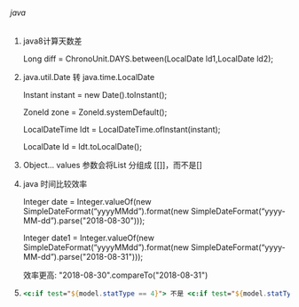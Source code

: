 ###### java

1. java8计算天数差

   Long diff = ChronoUnit.DAYS.between(LocalDate ld1,LocalDate ld2);

2. java.util.Date 转 java.time.LocalDate

   Instant instant = new Date().toInstant();

   ZoneId zone = ZoneId.systemDefault();

   LocalDateTime ldt = LocalDateTime.ofInstant(instant);

   LocalDate ld = ldt.toLocalDate();

3. Object... values 参数会将List 分组成 [[]]，而不是[]

4. java 时间比较效率

   Integer date = Integer.valueOf(new SimpleDateFormat(“yyyyMMdd”).format(new SimpleDateFormat(“yyyy-MM-dd”).parse("2018-08-30"))); 

   Integer date1 = Integer.valueOf(new SimpleDateFormat(“yyyyMMdd”).format(new SimpleDateFormat(“yyyy-MM-dd”).parse("2018-08-31"))); 

   效率更高: "2018-08-30".compareTo("2018-08-31")

5. ```jsp
   <c:if test="${model.statType == 4}"> 不是 <c:if test="${model.statType} == 4">
   ```